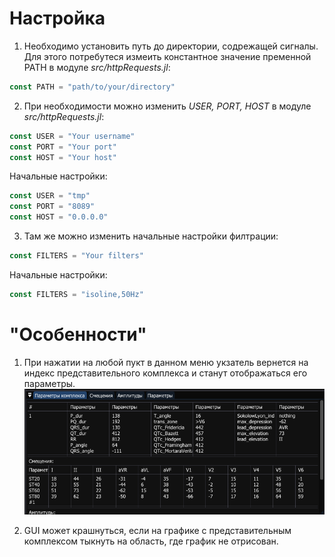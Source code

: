 # Настройка
1. Необходимо установить путь до директории, содрежащей сигналы.
Для этого потребутеся измеить константное значение пременной PATH в модуле *src/httpRequests.jl*:

``` julia
const PATH = "path/to/your/directory"
```
2. При необходимости можно изменить *USER, PORT, HOST* в модуле *src/httpRequests.jl*:
``` julia
const USER = "Your username"
const PORT = "Your port"
const HOST = "Your host"
```
Начальные настройки:
``` julia
const USER = "tmp"
const PORT = "8089"
const HOST = "0.0.0.0"
```
3. Там же можно изменить начальные настройки филтрации:
``` julia
const FILTERS = "Your filters"
```
Начальные настройки:
``` julia
const FILTERS = "isoline,50Hz"
```

# "Особенности"
1. При нажатии на любой пукт в данном меню укзатель вернется на индекс представительного комплекса и станут отображаться его параметры.
![Alt text](screenshots\Repr.png)

2. GUI может крашнуться, если на графике с представительным комплексом тыкнуть на область, где график не отрисован.